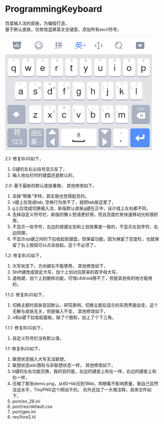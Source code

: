 # ProgrammingKeyboard
百度输入法的皮肤，为编程打造，  
基于默认皮肤，仅修改竖屏英文全键盘，添加所有ascii符号，  

![img](bds/demo.png)  

2.1:
修复BUG如下，
1. G键的左右尖括号显示反了，
2. 输入地址栏时的键盘还是默认的，

2.0:
基于最新的默认皮肤重做，
其他修改如下，
1. 去掉“啊鱼”字样，其实我也觉得挺丑的，
2. v键上拉改成tab, 空格行为改不了，就把tab放这里了，
3. g上拉改成切换输入法，新版默认皮肤g键在正中，设计成上左右都不同，
4. 去掉自定义符号栏，新版的懒人短语更好用，而且百度栏有快速移动光标很好用，
5. 不显示一些字符，左边的按键左划和上划效果是一致的，不显示左划字符，右边同理，
6. 不显示op键之间的下拉收起软键盘，但保留功能，因为保留了百度栏，也就保留了右上按钮可以点击收起，这个不必须了，

1.2:
修复BUG如下，
1. 大写状态下，方向键右不能使用，
其他修改如下，
1. Shift键改成锁定大写，加个上划对应原来的首字母大写，
2. 退格键，加个上划删除功能，可惜c4droid用不了，但是其他有的地方能用的，

1.1.2:
修复BUG如下，
1. 切换主题时皮肤变回默认，研究表明，切换主题后显示的东西界面会变，这个无解与皮肤无关，但是输入不变，
其他修改如下，
1. o和p键下拉收起面板，缺了个图标，加上了个下三角，

1.1.1:
修复BUG如下，
1. 自定义符号栏没有默认值，

1.1:
修复BUG如下，
1. 联想状态输入大写无法联想，
2. 联想状态adc图标与非联想状态一样，
其他修改如下，
1. b键的左右功能交换，我的目的是，左边的键是上和左一样，右边的键是上和右一样，
2. 压缩了那张demo.png，从60+kb压到18kb，肉眼看不影响质量，我自己显然没这水平，TinyPNG这个网站干的，
另外还加了一大堆注释，具体文件如下，
1. port/en_26.ini
2. port/res/default.css
3. port/gen.ini
4. res/fore2.til
